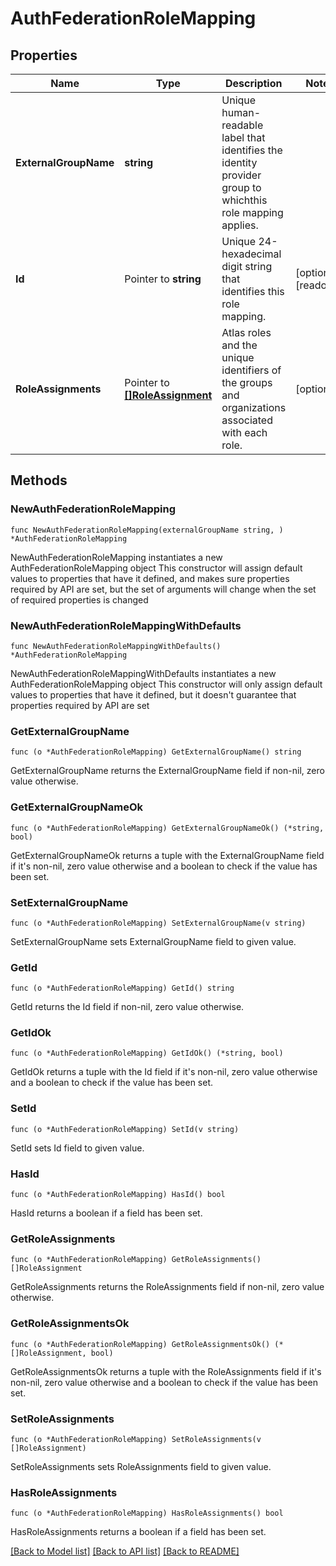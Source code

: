 # AuthFederationRoleMapping

## Properties

Name | Type | Description | Notes
------------ | ------------- | ------------- | -------------
**ExternalGroupName** | **string** | Unique human-readable label that identifies the identity provider group to whichthis role mapping applies. | 
**Id** | Pointer to **string** | Unique 24-hexadecimal digit string that identifies this role mapping. | [optional] [readonly] 
**RoleAssignments** | Pointer to [**[]RoleAssignment**](RoleAssignment.md) | Atlas roles and the unique identifiers of the groups and organizations associated with each role. | [optional] 

## Methods

### NewAuthFederationRoleMapping

`func NewAuthFederationRoleMapping(externalGroupName string, ) *AuthFederationRoleMapping`

NewAuthFederationRoleMapping instantiates a new AuthFederationRoleMapping object
This constructor will assign default values to properties that have it defined,
and makes sure properties required by API are set, but the set of arguments
will change when the set of required properties is changed

### NewAuthFederationRoleMappingWithDefaults

`func NewAuthFederationRoleMappingWithDefaults() *AuthFederationRoleMapping`

NewAuthFederationRoleMappingWithDefaults instantiates a new AuthFederationRoleMapping object
This constructor will only assign default values to properties that have it defined,
but it doesn't guarantee that properties required by API are set

### GetExternalGroupName

`func (o *AuthFederationRoleMapping) GetExternalGroupName() string`

GetExternalGroupName returns the ExternalGroupName field if non-nil, zero value otherwise.

### GetExternalGroupNameOk

`func (o *AuthFederationRoleMapping) GetExternalGroupNameOk() (*string, bool)`

GetExternalGroupNameOk returns a tuple with the ExternalGroupName field if it's non-nil, zero value otherwise
and a boolean to check if the value has been set.

### SetExternalGroupName

`func (o *AuthFederationRoleMapping) SetExternalGroupName(v string)`

SetExternalGroupName sets ExternalGroupName field to given value.

### GetId

`func (o *AuthFederationRoleMapping) GetId() string`

GetId returns the Id field if non-nil, zero value otherwise.

### GetIdOk

`func (o *AuthFederationRoleMapping) GetIdOk() (*string, bool)`

GetIdOk returns a tuple with the Id field if it's non-nil, zero value otherwise
and a boolean to check if the value has been set.

### SetId

`func (o *AuthFederationRoleMapping) SetId(v string)`

SetId sets Id field to given value.

### HasId

`func (o *AuthFederationRoleMapping) HasId() bool`

HasId returns a boolean if a field has been set.
### GetRoleAssignments

`func (o *AuthFederationRoleMapping) GetRoleAssignments() []RoleAssignment`

GetRoleAssignments returns the RoleAssignments field if non-nil, zero value otherwise.

### GetRoleAssignmentsOk

`func (o *AuthFederationRoleMapping) GetRoleAssignmentsOk() (*[]RoleAssignment, bool)`

GetRoleAssignmentsOk returns a tuple with the RoleAssignments field if it's non-nil, zero value otherwise
and a boolean to check if the value has been set.

### SetRoleAssignments

`func (o *AuthFederationRoleMapping) SetRoleAssignments(v []RoleAssignment)`

SetRoleAssignments sets RoleAssignments field to given value.

### HasRoleAssignments

`func (o *AuthFederationRoleMapping) HasRoleAssignments() bool`

HasRoleAssignments returns a boolean if a field has been set.

[[Back to Model list]](../README.md#documentation-for-models) [[Back to API list]](../README.md#documentation-for-api-endpoints) [[Back to README]](../README.md)


